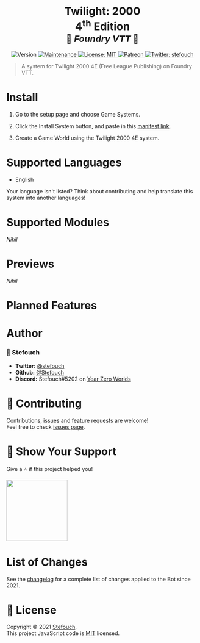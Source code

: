 <h1 align="center"><b>Twilight: 2000</b><br />4<sup>th</sup> Edition<br /><small>🎲 <i>Foundry VTT</i> 🎲</small></h1>
<p align="center">
  <img alt="Version" src="https://img.shields.io/badge/version-0.0.1-blue.svg?cacheSeconds=2592000" />
  <a href="https://github.com/Stefouch/t2k4e/graphs/commit-activity" target="_blank">
    <img alt="Maintenance" src="https://img.shields.io/badge/Maintained%3F-yes-green.svg" />
  </a>
  <a href="https://github.com/Stefouch/t2k4e/blob/master/LICENSE" target="_blank">
    <img alt="License: MIT" src="https://img.shields.io/github/license/Stefouch/t2k4e" />
  </a>
  <a href="https://www.patreon.com/Stefouch">
    <img src="https://img.shields.io/badge/donate-patreon-F96854.svg" alt="Patreon">
  </a>
  <a href="https://twitter.com/stefouch" target="_blank">
    <img alt="Twitter: stefouch" src="https://img.shields.io/twitter/follow/stefouch.svg?style=social" />
  </a>
</p>

> A system for Twilight 2000 4E (Free League Publishing) on Foundry VTT.

# Install

1. Go to the setup page and choose Game Systems.

2. Click the Install System button, and paste in this [manifest link](https://raw.githubusercontent.com/stefouch/t2k4e/master/system.json).

3. Create a Game World using the Twilight 2000 4E system.

# Supported Languages
- English

Your language isn't listed? Think about contributing and help translate this system into another languages!

# Supported Modules
*Nihil*

# Previews
*Nihil*

# Planned Features

# Author

### 👤 Stefouch

* **Twitter:** [@stefouch](https://twitter.com/stefouch)
* **Github:** [@Stefouch](https://github.com/Stefouch)
* **Discord:** Stefouch#5202 on [Year Zero Worlds](https://discord.gg/ftxkYZn)

# 🤝 Contributing

Contributions, issues and feature requests are welcome!<br />Feel free to check [issues page](https://github.com/Stefouch/t2k4e/issues).

# 🙏 Show Your Support

Give a ⭐️ if this project helped you!

<a href="https://www.patreon.com/Stefouch">
  <img src="https://c5.patreon.com/external/logo/become_a_patron_button@2x.png" width="160">
</a>

# List of Changes

See the [changelog](https://github.com/Stefouch/t2k4e/blob/master/CHANGELOG.md#changelog) for a complete list of changes applied to the Bot since 2021.

# 📝 License

Copyright © 2021 [Stefouch](https://github.com/Stefouch).<br />
This project JavaScript code is [MIT](https://github.com/Stefouch/t2k4e/blob/master/LICENSE) licensed.